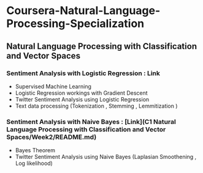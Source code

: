 # Coursera-Natural-Language-Processing-Specialization

## Natural Language Processing with Classification and Vector Spaces

### Sentiment Analysis with Logistic Regression : Link
- Supervised Machine Learning 
- Logistic Regression workings with Gradient Descent 
- Twitter Sentiment Analysis using Logistic Regression 
- Text data processing (Tokenization , Stemming , Lemmitization ) 

### Sentiment Analysis with Naive Bayes : [Link](C1 Natural Language Processing with Classification and Vector Spaces/Week2/README.md)

- Bayes Theorem 
- Twitter Sentiment Analysis using Naive Bayes (Laplasian Smoothening , Log likelihood) 
